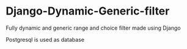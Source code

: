 # Django-Dynamic-Generic-filter
Fully dynamic and generic range and choice filter made using Django

Postgresql is used as database 
